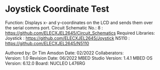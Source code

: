 Joystick Coordinate Test
========================

Function:               Displays x- and y-coordinates on the LCD and sends them over the serial comms port.
Circuit Schematic No.:  8        : https://github.com/ELECXJEL2645/Circuit_Schematics
Required Libraries:     Joystick : https://github.com/ELECXJEL2645/Joystick
                        N5110    : https://github.com/ELECXJEL2645/N5110

Authored by:            Dr Tim Amsdon
Date:                   02/2022
Collaberators:          
Version:                1.0
Revision Date:          06/2022 
MBED Studio Version:    1.4.1
MBED OS Version:        6.12.0
Board:	                NUCLEO L476RG
